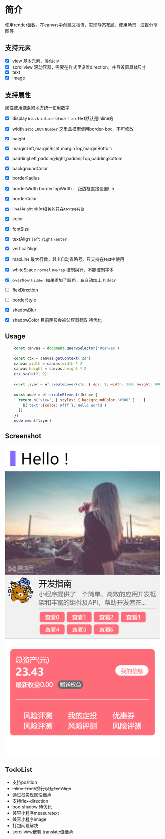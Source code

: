 # 简介
使用render函数，在canvas中创建文档流，实现静态布局。使用场景：海报分享图等

## 支持元素
- [x] view 基本元素，类似div
- [x] scrollview 滚动容器，需要在样式里设置direction，并且设置具体尺寸
- [x] text
- [x] image

## 支持属性
属性使用像素的地方统一使用数字

- [x] display `block` `inline-block` `flex` text默认是inline的
- [x] width `auto` `100%` `Number` 这里盒模型使用border-box，不可修改
- [x] height
- [x] marginLeft,marginRight,marginTop,marginBottom
- [x] paddingLeft,paddingRight,paddingTop,paddingBottom
- [x] backgroundColor
- [x] borderRadius
- [x] borderWidth borderTopWidth ... 细边框直接设置0.5
- [x] borderColor
- [x] lineHeight 字体相关的只在text内有效
- [x] color
- [x] fontSize
- [x] textAlign `left` `right` `center`
- [x] verticalAlign
- [x] maxLine 最大行数，超出自动省略号，只支持在text中使用
- [x] whiteSpace `normal` `nowrap` 控制换行，不能控制字体
- [x] overflow `hidden` 如果添加了圆角，会自动加上 hidden
- [ ] flexDirection
- [ ] borderStyle
- [x] shadowBlur
- [x] shadowColor 目前阴影会被父容器截取 待优化



## Usage
``` javascript
    const canvas = document.querySelector('#canvas')

    const ctx = canvas.getContext('2d')
    canvas.width = canvas.width * 2
    canvas.height = canvas.height * 2
    ctx.scale(2, 2)

    const layer = ef.createLayer(ctx, { dpr: 2, width: 300, height: 600 })

    const node = ef.createElement((h) => {
      return h('view', { styles: { backgroundColor:'#000' } }, [
        h('text',{color:'#fff'},'Hello World')
      ])
    })
    node.mount(layer)

```

## Screenshot
![1](screenshot/01.png)

## TodoList
* 支持position
* ~~inline-block换行以及textAlign~~
* 通过栈实现属性继承
* 支持flex-direction
* box-shadow 待优化
* 兼容小程序measuretext
* 兼容小程序image
* 打包问题解决
* scrollview嵌套 translate值继承